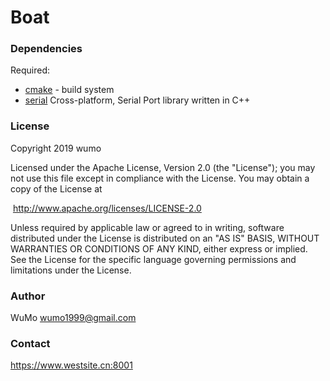 # Boat

### Dependencies

Required:

- [cmake](http://www.cmake.org/) - build system
- [serial](http://wjwwood.github.com/serial/) Cross-platform, Serial Port library written in C++ 

### License

Copyright 2019 wumo

Licensed under the Apache License, Version 2.0 (the "License");
you may not use this file except in compliance with the License.
You may obtain a copy of the License at

​				 http://www.apache.org/licenses/LICENSE-2.0

Unless required by applicable law or agreed to in writing, software
distributed under the License is distributed on an "AS IS" BASIS,
WITHOUT WARRANTIES OR CONDITIONS OF ANY KIND, either express or implied.
See the License for the specific language governing permissions and
limitations under the License.

### Author

WuMo wumo1999@gmail.com

### Contact

https://www.westsite.cn:8001